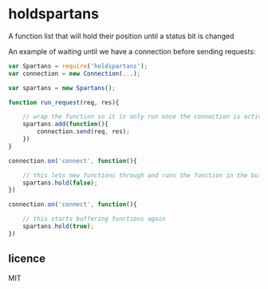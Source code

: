 holdspartans
============

A function list that will hold their position until a status bit is changed

An example of waiting until we have a connection before sending requests:

```js
var Spartans = require('holdspartans');
var connection = new Connection(...);

var spartans = new Spartans();

function run_request(req, res){

	// wrap the function so it is only run once the connection is active
	spartans.add(function(){
		connection.send(req, res);
	})
}

connection.on('connect', function(){

	// this lets new functions through and runs the function in the buffer
	spartans.hold(false);
})

connection.on('connect', function(){

	// this starts buffering functions again
	spartans.hold(true);
})
```

## licence
MIT